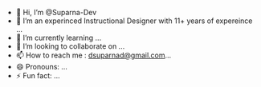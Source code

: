 - 👋 Hi, I’m @Suparna-Dev
- 👀 I’m an experinced Instructional Designer with 11+ years of expereince ...
- 🌱 I’m currently learning ...
- 💞️ I’m looking to collaborate on ...
- 📫 How to reach me : dsuparnad@gmail.com...
- 😄 Pronouns: ...
- ⚡ Fun fact: ...

<!---
Suparna-Dev/Suparna-Dev is a ✨ special ✨ repository because its `README.md` (this file) appears on your GitHub profile.
You can click the Preview link to take a look at your changes.
--->
